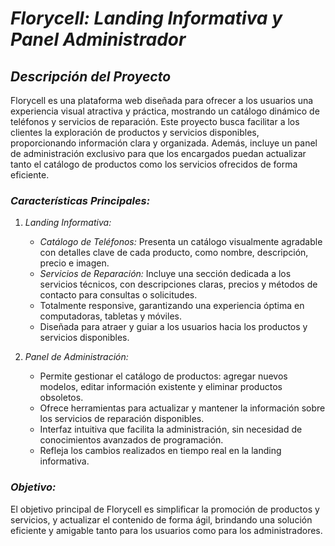 # *Florycell: Landing Informativa y Panel Administrador*

## *Descripción del Proyecto*
Florycell es una plataforma web diseñada para ofrecer a los usuarios una experiencia visual atractiva y práctica, mostrando un catálogo dinámico de teléfonos y servicios de reparación. Este proyecto busca facilitar a los clientes la exploración de productos y servicios disponibles, proporcionando información clara y organizada. Además, incluye un panel de administración exclusivo para que los encargados puedan actualizar tanto el catálogo de productos como los servicios ofrecidos de forma eficiente.

### *Características Principales:*
1. *Landing Informativa:*
   - *Catálogo de Teléfonos:* Presenta un catálogo visualmente agradable con detalles clave de cada producto, como nombre, descripción, precio e imagen.
   - *Servicios de Reparación:* Incluye una sección dedicada a los servicios técnicos, con descripciones claras, precios y métodos de contacto para consultas o solicitudes.
   - Totalmente responsive, garantizando una experiencia óptima en computadoras, tabletas y móviles.
   - Diseñada para atraer y guiar a los usuarios hacia los productos y servicios disponibles.

2. *Panel de Administración:*
   - Permite gestionar el catálogo de productos: agregar nuevos modelos, editar información existente y eliminar productos obsoletos.
   - Ofrece herramientas para actualizar y mantener la información sobre los servicios de reparación disponibles.
   - Interfaz intuitiva que facilita la administración, sin necesidad de conocimientos avanzados de programación.
   - Refleja los cambios realizados en tiempo real en la landing informativa.

### *Objetivo:*
El objetivo principal de Florycell es simplificar la promoción de productos y servicios, y actualizar el contenido de forma ágil, brindando una solución eficiente y amigable tanto para los usuarios como para los administradores.
